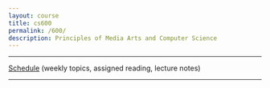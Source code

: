```yaml
---
layout: course
title: cs600
permalink: /600/
description: Principles of Media Arts and Computer Science
---
```


---

[Schedule](/600/schedule/) (weekly topics, assigned reading, lecture notes)

---



